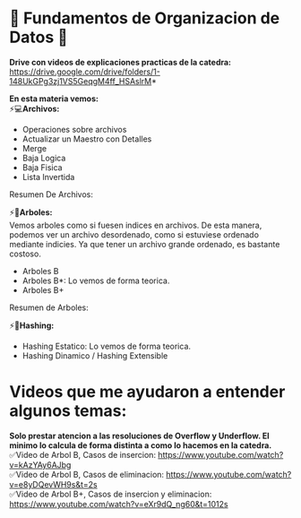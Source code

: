 # 🌟 Fundamentos de Organizacion de Datos 🌟
**Drive con videos de explicaciones practicas de la catedra:**    
https://drive.google.com/drive/folders/1-148UkGPg3zj1VS5GeqgM4ff_HSAslrM*

**En esta materia vemos:**  
⚡💻**Archivos:** 
  - Operaciones sobre archivos
  - Actualizar un Maestro con Detalles
  - Merge
  - Baja Logica
  - Baja Fisica
  - Lista Invertida

  Resumen De Archivos:
    
⚡📝**Arboles:**  
Vemos arboles como si fuesen indices en archivos. De esta manera, podemos ver un archivo desordenado, como si estuviese ordenado mediante indicies. Ya que tener un archivo grande ordenado, es bastante costoso.
  - Arboles B
  - Arboles B*: Lo vemos de forma teorica.
  - Arboles B+
  
  Resumen de Arboles:
  
⚡📝**Hashing:**
  - Hashing Estatico: Lo vemos de forma teorica.
  - Hashing Dinamico / Hashing Extensible

  

# Videos que me ayudaron a entender algunos temas: 

**Solo prestar atencion a las resoluciones de Overflow y Underflow. El minimo lo calcula de forma distinta a como lo hacemos en la catedra.**  
✅Video de Arbol B, Casos de insercion: https://www.youtube.com/watch?v=kAzYAy6AJbg  
✅Video de Arbol B, Casos de eliminacion: https://www.youtube.com/watch?v=e8yDQevWH9s&t=2s  
✅Video de Arbol B+, Casos de insercion y eliminacion: https://www.youtube.com/watch?v=eXr9dQ_ng60&t=1012s
